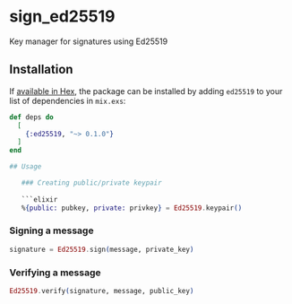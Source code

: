 # sign_ed25519
Key manager for signatures using Ed25519

## Installation

If [available in Hex](https://hex.pm/docs/publish), the package can be installed
by adding `ed25519` to your list of dependencies in `mix.exs`:

```elixir
def deps do
  [
    {:ed25519, "~> 0.1.0"}
  ]
end

## Usage

   ### Creating public/private keypair
   
   ```elixir
   %{public: pubkey, private: privkey} = Ed25519.keypair()
   ```

   ### Signing a message

   ```elixir
   signature = Ed25519.sign(message, private_key)
   ```

   ### Verifying a message

   ```elixir
   Ed25519.verify(signature, message, public_key)
   ``` 
```
